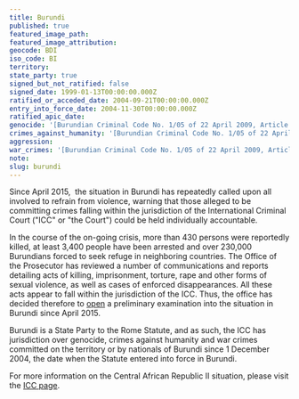 ```yaml
---
title: Burundi
published: true
featured_image_path:
featured_image_attribution:
geocode: BDI
iso_code: BI
territory:
state_party: true
signed_but_not_ratified: false
signed_date: 1999-01-13T00:00:00.000Z
ratified_or_acceded_date: 2004-09-21T00:00:00.000Z
entry_into_force_date: 2004-11-30T00:00:00.000Z
ratified_apic_date:
genocide: '[Burundian Criminal Code No. 1/05 of 22 April 2009, Article 195](https://iccdb.hrlc.net/data/doc/240/)'
crimes_against_humanity: '[Burundian Criminal Code No. 1/05 of 22 April 2009, Article 196](https://iccdb.hrlc.net/data/doc/240/)'
aggression:
war_crimes: '[Burundian Criminal Code No. 1/05 of 22 April 2009, Article 198](https://iccdb.hrlc.net/data/doc/240/)'
note:
slug: burundi
---
```



Since April 2015,  the situation in Burundi has repeatedly called upon all involved to refrain from violence, warning that those alleged to be committing crimes falling within the jurisdiction of the International Criminal Court ("ICC" or "the Court") could be held individually accountable.

In the course of the on-going crisis, more than 430 persons were reportedly killed, at least 3,400 people have been arrested and over 230,000 Burundians forced to seek refuge in neighboring countries. The Office of the Prosecutor has reviewed a number of communications and reports detailing acts of killing, imprisonment, torture, rape and other forms of sexual violence, as well as cases of enforced disappearances. All these acts appear to fall within the jurisdiction of the ICC. Thus, the office has decided therefore to [open](https://www.icc-cpi.int/en_menus/icc/press%20and%20media/press%20releases/Pages/otp-stat-25-04-2016.aspx) a preliminary examination into the situation in Burundi since April 2015.

Burundi is a State Party to the Rome Statute, and as such, the ICC has jurisdiction over genocide, crimes against humanity and war crimes committed on the territory or by nationals of Burundi since 1 December 2004, the date when the Statute entered into force in Burundi.

For more information on the Central African Republic II situation, please visit the [ICC page](https://www.icc-cpi.int/en_menus/asp/states%20parties/african%20states/Pages/burundi.aspx).